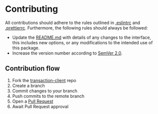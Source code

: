 # Contributing

All contributions should adhere to the rules outlined in [.eslintrc](.eslintrc) and [.prettierrc](.prettierrc). Furthermore, the following rules should always be followed:

- Update the [README.md](README.md) with details of any changes to the interface, this includes new options, or any modifications to the intended use of this package.
- Increase the version number according to [SemVer 2.0](https://semver.org/).

## Contribution flow

1. Fork the [transaction-client](https://github.com/torywalker/transaction-client) repo
1. Create a branch
1. Commit changes to your branch
1. Push commits to the remote branch
1. Open a [Pull Request](https://github.com/torywalker/transaction-client/pulls)
1. Await Pull Request approval
